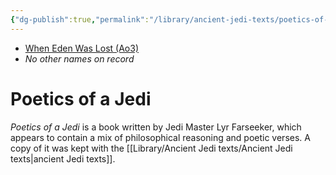```yaml
---
{"dg-publish":true,"permalink":"/library/ancient-jedi-texts/poetics-of-a-jedi/","tags":["libary"]}
---
```


- [When Eden Was Lost (Ao3)](https://archiveofourown.org/works/19334440/chapters/45992584)
- *No other names on record*
# Poetics of a Jedi

*Poetics of a Jedi* is a book written by Jedi Master Lyr Farseeker, which appears to contain a mix of philosophical reasoning and poetic verses. A copy of it was kept with the [[Library/Ancient Jedi texts/Ancient Jedi texts\|ancient Jedi texts]].


